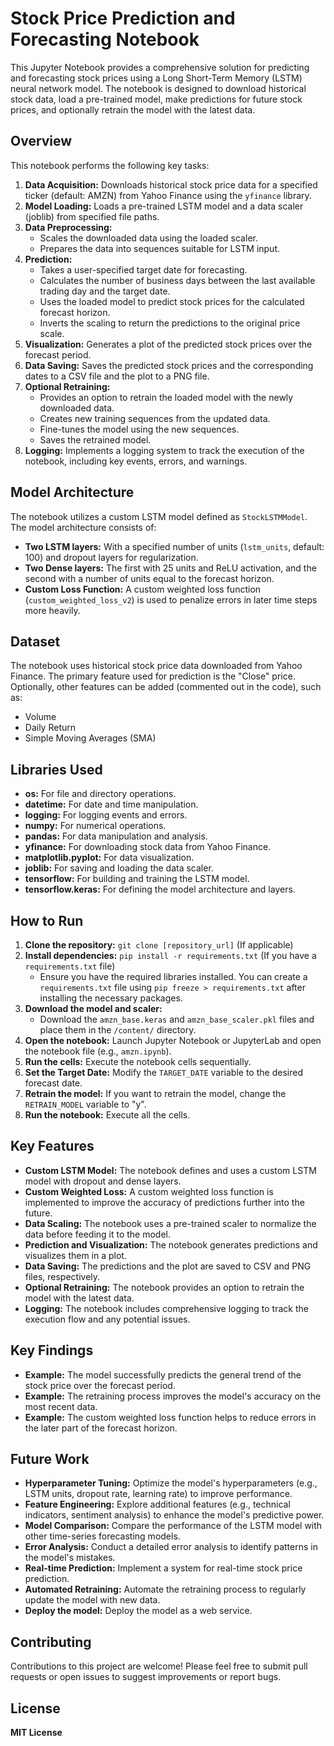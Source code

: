 # Stock Price Prediction and Forecasting Notebook

This Jupyter Notebook provides a comprehensive solution for predicting and forecasting stock prices using a Long Short-Term Memory (LSTM) neural network model. The notebook is designed to download historical stock data, load a pre-trained model, make predictions for future stock prices, and optionally retrain the model with the latest data.

## Overview

This notebook performs the following key tasks:

1.  **Data Acquisition:** Downloads historical stock price data for a specified ticker (default: AMZN) from Yahoo Finance using the `yfinance` library.
2.  **Model Loading:** Loads a pre-trained LSTM model and a data scaler (joblib) from specified file paths.
3.  **Data Preprocessing:**
    *   Scales the downloaded data using the loaded scaler.
    *   Prepares the data into sequences suitable for LSTM input.
4.  **Prediction:**
    *   Takes a user-specified target date for forecasting.
    *   Calculates the number of business days between the last available trading day and the target date.
    *   Uses the loaded model to predict stock prices for the calculated forecast horizon.
    *   Inverts the scaling to return the predictions to the original price scale.
5.  **Visualization:** Generates a plot of the predicted stock prices over the forecast period.
6.  **Data Saving:** Saves the predicted stock prices and the corresponding dates to a CSV file and the plot to a PNG file.
7.  **Optional Retraining:**
    *   Provides an option to retrain the loaded model with the newly downloaded data.
    *   Creates new training sequences from the updated data.
    *   Fine-tunes the model using the new sequences.
    *   Saves the retrained model.
8. **Logging:** Implements a logging system to track the execution of the notebook, including key events, errors, and warnings.

## Model Architecture

The notebook utilizes a custom LSTM model defined as `StockLSTMModel`. The model architecture consists of:

*   **Two LSTM layers:** With a specified number of units (`lstm_units`, default: 100) and dropout layers for regularization.
*   **Two Dense layers:** The first with 25 units and ReLU activation, and the second with a number of units equal to the forecast horizon.
* **Custom Loss Function:** A custom weighted loss function (`custom_weighted_loss_v2`) is used to penalize errors in later time steps more heavily.

## Dataset

The notebook uses historical stock price data downloaded from Yahoo Finance. The primary feature used for prediction is the "Close" price. Optionally, other features can be added (commented out in the code), such as:

*   Volume
*   Daily Return
*   Simple Moving Averages (SMA)

## Libraries Used

*   **os:** For file and directory operations.
*   **datetime:** For date and time manipulation.
*   **logging:** For logging events and errors.
*   **numpy:** For numerical operations.
*   **pandas:** For data manipulation and analysis.
*   **yfinance:** For downloading stock data from Yahoo Finance.
*   **matplotlib.pyplot:** For data visualization.
*   **joblib:** For saving and loading the data scaler.
*   **tensorflow:** For building and training the LSTM model.
*   **tensorflow.keras:** For defining the model architecture and layers.

## How to Run

1.  **Clone the repository:** `git clone [repository_url]` (If applicable)
2.  **Install dependencies:** `pip install -r requirements.txt` (If you have a `requirements.txt` file)
    *   Ensure you have the required libraries installed. You can create a `requirements.txt` file using `pip freeze > requirements.txt` after installing the necessary packages.
3.  **Download the model and scaler:**
    *   Download the `amzn_base.keras` and `amzn_base_scaler.pkl` files and place them in the `/content/` directory.
4.  **Open the notebook:** Launch Jupyter Notebook or JupyterLab and open the notebook file (e.g., `amzn.ipynb`).
5.  **Run the cells:** Execute the notebook cells sequentially.
6.  **Set the Target Date:** Modify the `TARGET_DATE` variable to the desired forecast date.
7. **Retrain the model:** If you want to retrain the model, change the `RETRAIN_MODEL` variable to "y".
8. **Run the notebook:** Execute all the cells.

## Key Features

*   **Custom LSTM Model:** The notebook defines and uses a custom LSTM model with dropout and dense layers.
*   **Custom Weighted Loss:** A custom weighted loss function is implemented to improve the accuracy of predictions further into the future.
*   **Data Scaling:** The notebook uses a pre-trained scaler to normalize the data before feeding it to the model.
*   **Prediction and Visualization:** The notebook generates predictions and visualizes them in a plot.
*   **Data Saving:** The predictions and the plot are saved to CSV and PNG files, respectively.
*   **Optional Retraining:** The notebook provides an option to retrain the model with the latest data.
*   **Logging:** The notebook includes comprehensive logging to track the execution flow and any potential issues.

## Key Findings


*   **Example:** The model successfully predicts the general trend of the stock price over the forecast period.
*   **Example:** The retraining process improves the model's accuracy on the most recent data.
*   **Example:** The custom weighted loss function helps to reduce errors in the later part of the forecast horizon.

## Future Work


*   **Hyperparameter Tuning:** Optimize the model's hyperparameters (e.g., LSTM units, dropout rate, learning rate) to improve performance.
*   **Feature Engineering:** Explore additional features (e.g., technical indicators, sentiment analysis) to enhance the model's predictive power.
*   **Model Comparison:** Compare the performance of the LSTM model with other time-series forecasting models.
*   **Error Analysis:** Conduct a detailed error analysis to identify patterns in the model's mistakes.
*   **Real-time Prediction:** Implement a system for real-time stock price prediction.
*   **Automated Retraining:** Automate the retraining process to regularly update the model with new data.
* **Deploy the model:** Deploy the model as a web service.

## Contributing


Contributions to this project are welcome! Please feel free to submit pull requests or open issues to suggest improvements or report bugs.

## License

**MIT License**


